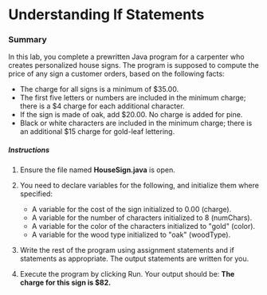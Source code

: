 # Understanding If Statements

### Summary
In this lab, you complete a prewritten Java program for a carpenter who creates personalized house signs. 
The program is supposed to compute the price of any sign a customer orders, based on the following facts:

* The charge for all signs is a minimum of $35.00.
* The first five letters or numbers are included in the minimum charge; there is a $4 charge for each additional character.
* If the sign is made of oak, add $20.00. No charge is added for pine.
* Black or white characters are included in the minimum charge; there is an additional $15 charge for gold-leaf lettering.

##### Instructions
1. Ensure the file named **HouseSign.java** is open.

2. You need to declare variables for the following, and initialize them where specified:
    * A variable for the cost of the sign initialized to 0.00 (charge).
    * A variable for the number of characters initialized to 8 (numChars).
    * A variable for the color of the characters initialized to "gold" (color).
    * A variable for the wood type initialized to "oak" (woodType).

3. Write the rest of the program using assignment statements and if statements as appropriate. The output statements are written for you.

4. Execute the program by clicking Run. Your output should be: **The charge for this sign is $82.**